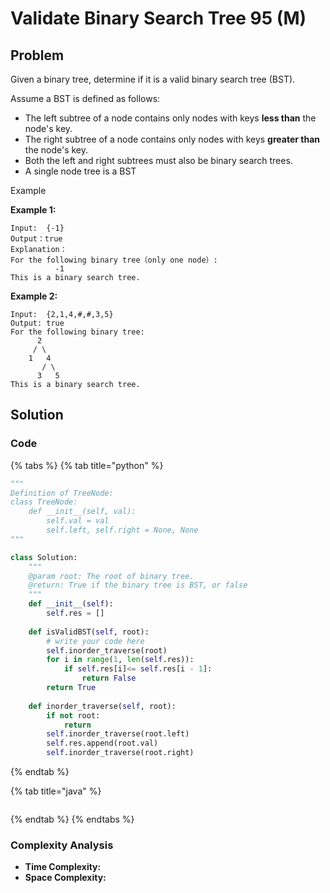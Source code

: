 # Validate Binary Search Tree 95 \(M\)

## Problem



Given a binary tree, determine if it is a valid binary search tree \(BST\).

Assume a BST is defined as follows:

* The left subtree of a node contains only nodes with keys **less than** the node's key.
* The right subtree of a node contains only nodes with keys **greater than** the node's key.
* Both the left and right subtrees must also be binary search trees.
* A single node tree is a BST

Example

**Example 1:**

```text
Input:  {-1}
Output：true
Explanation：
For the following binary tree（only one node）:
	      -1
This is a binary search tree.
```

**Example 2:**

```text
Input:  {2,1,4,#,#,3,5}
Output: true
For the following binary tree:
	  2
	 / \
	1   4
	   / \
	  3   5
This is a binary search tree.
```

## Solution

### Code

{% tabs %}
{% tab title="python" %}
```python
"""
Definition of TreeNode:
class TreeNode:
    def __init__(self, val):
        self.val = val
        self.left, self.right = None, None
"""

class Solution:
    """
    @param root: The root of binary tree.
    @return: True if the binary tree is BST, or false
    """
    def __init__(self):
        self.res = []
    
    def isValidBST(self, root):
        # write your code here
        self.inorder_traverse(root)
        for i in range(1, len(self.res)):
            if self.res[i]<= self.res[i - 1]:
                return False
        return True
    
    def inorder_traverse(self, root):
        if not root:
            return 
        self.inorder_traverse(root.left)
        self.res.append(root.val)
        self.inorder_traverse(root.right)
```
{% endtab %}

{% tab title="java" %}
```

```
{% endtab %}
{% endtabs %}

### Complexity Analysis

* **Time Complexity:**
* **Space Complexity:**

